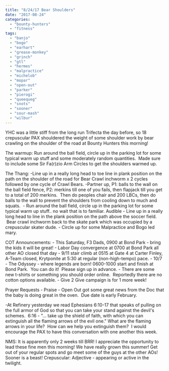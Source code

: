 ```yaml
---
title: "8/24/17 Bear Shoulders"
date: "2017-08-24"
categories: 
  - "bounty-hunters"
  - "fitness"
tags: 
  - "banjo"
  - "bogo"
  - "earhart"
  - "grease-monkey"
  - "grinch"
  - "gtl"
  - "hermes"
  - "malpractice"
  - "michelob"
  - "mopar"
  - "open-out"
  - "parker"
  - "pierogi"
  - "queequeg"
  - "snots"
  - "sooner"
  - "sour-mash"
  - "wilbur"
---
```


YHC was a little stiff from the long run Trifecta the day before, so 18 crepuscular PAX shouldered the weight of some shoulder work by bear crawling on the shoulder of the road at Bounty Hunters this morning!

The warmup: Run around the ball field, circle up in the parking lot for some typical warm up stuff and some moderately random quantities.  Made sure to include some Sir Fa(r)zio Arm Circles to get the shoulders warmed up.

The Thang: -Line up in a really long head to toe line in plank position on the path on the shoulder of the road for Bear Crawl inchworm x 2 cycles followed by one cycle of Crawl Bears. -Partner up, P1: balls to the wall on the ball field fence, P2: merkins till one of you fails, then flapjack till you get to a total of 200 merkins.  Then do peoples chair and 200 LBCs, then do balls to the wall to prevent the shoulders from cooling down to much and squats.  - Run around the ball field, circle up in the parking lot for some typical warm up stuff.. no wait that is to familiar. Audible - Line up in a really long head to line in the plank position on the path above the soccer field.  Bear crawl inchworm back to the skate park which was occupied by a crepuscular skater dude. - Circle up for some Malpractice and Bogo led mary.

COT Announcements: - This Saturday, F3 Dads, 0900 at Bond Park - bring the kids it will be great! - Labor Day convergence at 0700 at Bond Park all other AO closed that day - 9/11 stair climb at 0515 at Gate 4 at Carter Finley, A-Team closed, Krytponite at 5:30 at regular (non-high-tempo) pace. - 10/7 - The Odyssey - where legends are born! 0600-1000 start and finish at Bond Park.  You can do it!  Please sign up in advance. - There are some new t-shirts or something you should order online.  Reportedly there are no cotton options available. - Give 2 Give campaign is for 1 more week!

Prayer Requests - Praise - Open Out got some great news from the Doc that the baby is doing great in the oven.  Due date is early February.

\-At Refinery yesterday we read Ephesians 6:10-17 that speaks of pulling on the full armor of God so that you can take your stand against the devil's schemes.  6:16 - "... take up the shield of faith, with which you can extinguish all the flaming arrows of the evil one." What are the flaming arrows in your life?  How can we help you extinguish them?  I would encourage the PAX to have this conversation with one another this week.

NMS: It is apparently only 2 weeks till BRR! I appreciate the opportunity to lead these fine men this morning! We have really grown this summer! Get out of your regular spots and go meet some of the guys at the other AOs! Sooner is a beast! Crepuscular: Adjective - appearing or active in the twilight.
